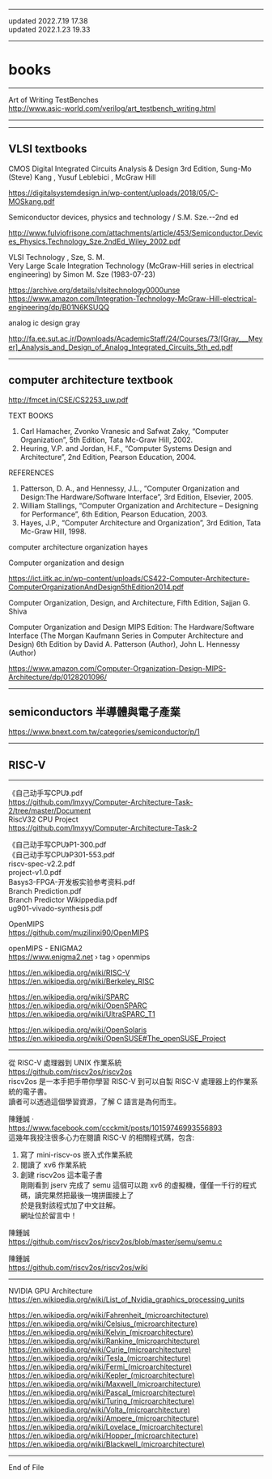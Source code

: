 ----------------------------------------------    
updated 2022.7.19 17.38  
updated 2022.1.23 19.33  
  
  
  
----------------------------------------------    
# books  
    
----------------------------------------------  
  
Art of Writing TestBenches  
  http://www.asic-world.com/verilog/art_testbench_writing.html  
  
  
----------------------------------------------    
  
  
  
----------------------------------------------    
  
## VLSI textbooks  
  
  
CMOS Digital Integrated Circuits Analysis & Design 3rd Edition, Sung-Mo (Steve) Kang , Yusuf Leblebici , McGraw Hill   
  
  https://digitalsystemdesign.in/wp-content/uploads/2018/05/C-MOSkang.pdf  
  
  
Semiconductor devices, physics and technology / S.M. Sze.--2nd ed  
  
  http://www.fulviofrisone.com/attachments/article/453/Semiconductor.Devices_Physics.Technology_Sze.2ndEd_Wiley_2002.pdf  
  
  
VLSI Technology , Sze, S. M.  
Very Large Scale Integration Technology (McGraw-Hill series in electrical engineering) by Simon M. Sze (1983-07-23)   
  
  https://archive.org/details/vlsitechnology0000unse  
  https://www.amazon.com/Integration-Technology-McGraw-Hill-electrical-engineering/dp/B01N6KSUQQ  
  
  
analog ic design gray  
  
  http://fa.ee.sut.ac.ir/Downloads/AcademicStaff/24/Courses/73/[Gray___Meyer]_Analysis_and_Design_of_Analog_Integrated_Circuits_5th_ed.pdf  
  
  
  
----------------------------------------------    
  
## computer architecture textbook  
  
  
  
  http://fmcet.in/CSE/CS2253_uw.pdf  
  
TEXT BOOKS  
  1. Carl Hamacher, Zvonko Vranesic and Safwat Zaky, “Computer Organization”, 5th Edition, Tata Mc-Graw Hill, 2002.  
  2. Heuring, V.P. and Jordan, H.F., “Computer Systems Design and Architecture”, 2nd Edition, Pearson Education, 2004.  
  
REFERENCES  
  1. Patterson, D. A., and Hennessy, J.L., “Computer Organization and Design:The Hardware/Software Interface”, 3rd Edition, Elsevier, 2005.  
  2. William Stallings, “Computer Organization and Architecture – Designing for Performance”, 6th Edition, Pearson Education, 2003.  
  3. Hayes, J.P., “Computer Architecture and Organization”, 3rd Edition, Tata Mc-Graw Hill, 1998.  
  
  
computer architecture organization hayes  
  
Computer organization and design  
  
  https://ict.iitk.ac.in/wp-content/uploads/CS422-Computer-Architecture-ComputerOrganizationAndDesign5thEdition2014.pdf  
  
  
Computer Organization, Design, and Architecture, Fifth Edition, Sajjan G. Shiva  
  
  
Computer Organization and Design MIPS Edition: The Hardware/Software Interface (The Morgan Kaufmann Series in Computer Architecture and Design) 6th Edition by David A. Patterson (Author), John L. Hennessy (Author)  
  
  https://www.amazon.com/Computer-Organization-Design-MIPS-Architecture/dp/0128201096/  
  
  
----------------------------------------------  
  
## semiconductors 半導體與電子產業  
  https://www.bnext.com.tw/categories/semiconductor/p/1  
  
  
----------------------------------------------  
  
## RISC-V  
  
----------------------------------------------  
  
《自己动手写CPU》.pdf  
  https://github.com/lmxyy/Computer-Architecture-Task-2/tree/master/Document  
RiscV32 CPU Project  
  https://github.com/lmxyy/Computer-Architecture-Task-2  
  
《自己动手写CPU》P1-300.pdf  
《自己动手写CPU》P301-553.pdf  
riscv-spec-v2.2.pdf  
project-v1.0.pdf  
Basys3-FPGA-开发板实验参考资料.pdf  
Branch Prediction.pdf  
Branch Predictor Wikippedia.pdf  
ug901-vivado-synthesis.pdf  
  
  
OpenMIPS  
  https://github.com/muzilinxi90/OpenMIPS  

openMIPS - ENIGMA2  
  https://www.enigma2.net › tag › openmips  
  
  
  https://en.wikipedia.org/wiki/RISC-V  
  https://en.wikipedia.org/wiki/Berkeley_RISC  
  
  https://en.wikipedia.org/wiki/SPARC  
  https://en.wikipedia.org/wiki/OpenSPARC  
  https://en.wikipedia.org/wiki/UltraSPARC_T1  
  
  https://en.wikipedia.org/wiki/OpenSolaris  
  https://en.wikipedia.org/wiki/OpenSUSE#The_openSUSE_Project  

---------------------------------------------  
  
從 RISC-V 處理器到 UNIX 作業系統  
https://github.com/riscv2os/riscv2os  
riscv2os 是一本手把手帶你學習 RISC-V 到可以自製 RISC-V 處理器上的作業系統的電子書。  
讀者可以透過這個學習資源，了解 C 語言是為何而生。  
  
陳鍾誠  ·  
  https://www.facebook.com/ccckmit/posts/10159746993556893  
這幾年我投注很多心力在閱讀 RISC-V 的相關程式碼，包含:  
1. 寫了 mini-riscv-os 嵌入式作業系統  
2. 閱讀了 xv6 作業系統  
3. 創建 riscv2os 這本電子書  
剛剛看到 jserv 完成了 semu 這個可以跑 xv6 的虛擬機，僅僅一千行的程式碼，讀完果然把最後一塊拼圖接上了  
於是我對該程式加了中文註解。  
網址位於留言中！  
  
陳鍾誠  
https://github.com/riscv2os/riscv2os/blob/master/semu/semu.c  
  
陳鍾誠  
https://github.com/riscv2os/riscv2os/wiki  
  
  
---------------------------------------------  
  
NVIDIA GPU Architecture  
https://en.wikipedia.org/wiki/List_of_Nvidia_graphics_processing_units  
  
  https://en.wikipedia.org/wiki/Fahrenheit_(microarchitecture)  
  https://en.wikipedia.org/wiki/Celsius_(microarchitecture)  
  https://en.wikipedia.org/wiki/Kelvin_(microarchitecture)  
  https://en.wikipedia.org/wiki/Rankine_(microarchitecture)  
  https://en.wikipedia.org/wiki/Curie_(microarchitecture)  
  https://en.wikipedia.org/wiki/Tesla_(microarchitecture)  
  https://en.wikipedia.org/wiki/Fermi_(microarchitecture)  
  https://en.wikipedia.org/wiki/Kepler_(microarchitecture)  
  https://en.wikipedia.org/wiki/Maxwell_(microarchitecture)  
  https://en.wikipedia.org/wiki/Pascal_(microarchitecture)  
  https://en.wikipedia.org/wiki/Turing_(microarchitecture)  
  https://en.wikipedia.org/wiki/Volta_(microarchitecture)  
  https://en.wikipedia.org/wiki/Ampere_(microarchitecture)  
  https://en.wikipedia.org/wiki/Lovelace_(microarchitecture)  
  https://en.wikipedia.org/wiki/Hopper_(microarchitecture)  
  https://en.wikipedia.org/wiki/Blackwell_(microarchitecture)  
  
  
  
----------------------------------------------  
End of File
